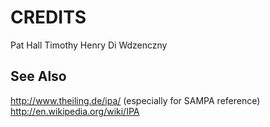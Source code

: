 CREDITS
=======

Pat Hall
Timothy Henry
Di Wdzenczny

See Also
--------

http://www.theiling.de/ipa/ (especially for SAMPA reference)
http://en.wikipedia.org/wiki/IPA
